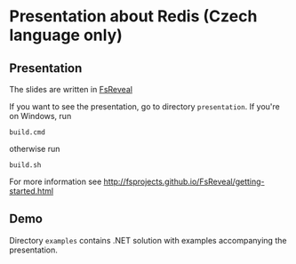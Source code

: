 # Presentation about Redis (Czech language only)

## Presentation

The slides are written in [FsReveal](http://fsprojects.github.io/FsReveal/)

If you want to see the presentation, go to directory `presentation`.
If you're on Windows, run

```
build.cmd
```

otherwise run
```
build.sh
```

For more information see http://fsprojects.github.io/FsReveal/getting-started.html



## Demo

Directory `examples` contains .NET solution with examples accompanying the presentation.